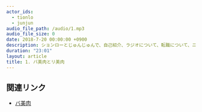 ```yaml
---
actor_ids:
  - tionlo
  - junjun
audio_file_path: /audio/1.mp3
audio_file_size: 0
date: 2018-7-20 00:00:00 +0900
description: ションローとじゅんじゅんで、自己紹介、ラジオについて、転職について、ニューハーフパブについて話しました。
duration: "23:01"
layout: article
title: 1. バ美肉とリ美肉
---
```


## 関連リンク
- [バ美肉](http://d.hatena.ne.jp/keyword/%A5%D0%C8%FE%C6%F9)
